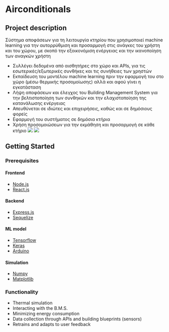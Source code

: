 # Airconditionals
## Project description
Σύστημα αποφάσεων για τη λειτουργία κτηρίου που χρησιμοποιεί machine learning για την αυτορρύθμιση και προσαρμογή στις ανάγκες του χρήστη και του χώρου, με σκοπό την εξοικονόμιση ενέργειας και την ικανοποίηση των αναγκών χρήστη
* Συλλέγει δεδομένα από αισθητήρες στο χώρο και APIs, για τις εσωτερικές/εξωτερικές συνθήκες και τις συνήθειες των χρηστών
* Εκπαίδευση του μοντέλου machine learning πριν την εφαρμογή του στο χώρο (μέσω θερμικής προσομοίωσης) αλλά και αφού γίνει η εγκατάσταση
* Λήψη αποφάσεων και έλεγχος του Building Management System για την βελτιστοποίηση των συνθηκών και την ελαχιστοποίηση της κατανάλωσης ενέργειας
* Απευθύνεται σε ιδιώτες και επιχειρήσεις, καθώς και σε δημόσιους φορείς
* Εφαρμογή του συστήματος σε δημόσια κτήρια
* Χρήση προσομοιώσεων για την εκμάθηση και προσαρμογή σε κάθε κτήριο
![](https://cdn.discordapp.com/attachments/258624616430305280/462883103283871744/localhost_3000__2.png)
![](https://cdn.discordapp.com/attachments/258624616430305280/462883104432848897/localhost_3000_.png)
## Getting Started
### Prerequisites
#### Frontend
* [Node.js](https://nodejs.org/en/)
* [React.js](https://reactjs.org/)
#### Backend
* [Express.js](https://expressjs.com/)
* [Sequelize](http://docs.sequelizejs.com/)
#### ML model
* [Tensorflow](https://www.tensorflow.org/)
* [Keras](https://keras.io/)
* [Arduino](https://www.arduino.cc/)
#### Simulation 
* [Numpy](http://www.numpy.org/)
* [Matplotlib](https://matplotlib.org/)
### Functionality
* Thermal simulation
* Interacting with the B.M.S.
* Minimizing energy consumption
* Data collection through APIs and building blueprints (sensors)
* Retrains and adapts to user feedback
